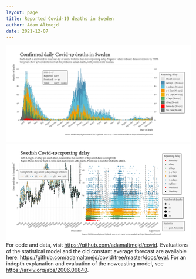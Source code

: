 ```yaml
---
layout: page
title: Reported Covid-19 deaths in Sweden
author: Adam Altmejd
date: 2021-12-07
---
```


![Graph of Swedish Covid-19 deaths with reporting delay.](deaths_lag_sweden_2021-12-07.png "Swedish Covid-19 deaths.")
![Graph of Swedish Covid-19 reporting delay in daily deaths.](lag_trend_sweden_2021-12-07.png "Trend in Swedish Covid-19 mortality reporting delay.")
For code and data, visit <https://github.com/adamaltmejd/covid>.
Evaluations of the statistical model and the old constant average forecast are available here: <https://github.com/adamaltmejd/covid/tree/master/docs/eval>.
For an indepth explanation and evaluation of the nowcasting model, see <https://arxiv.org/abs/2006.06840>.
